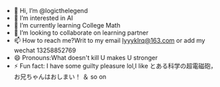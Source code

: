 - 👋 Hi, I’m @logicthelegend
- 👀 I’m interested in AI 
- 🌱 I’m currently learning College Math
- 💞️ I’m looking to collaborate on learning partner
- 📫 How to reach me?Writ to my email lyyyklrq@163.com  or  add my wechat 13258852769
- 😄 Pronouns:What doesn't kill U makes U stronger
- ⚡ Fun fact: I have some guilty pleasure lol,I like とある科学の超電磁砲，お兄ちゃんはおしまい！ ＆ so on
<!---
logicthelegend/logicthelegend is a ✨ special ✨ repository because its `README.md` (this file) appears on your GitHub profile.
You can click the Preview link to take a look at your changes.
--->
